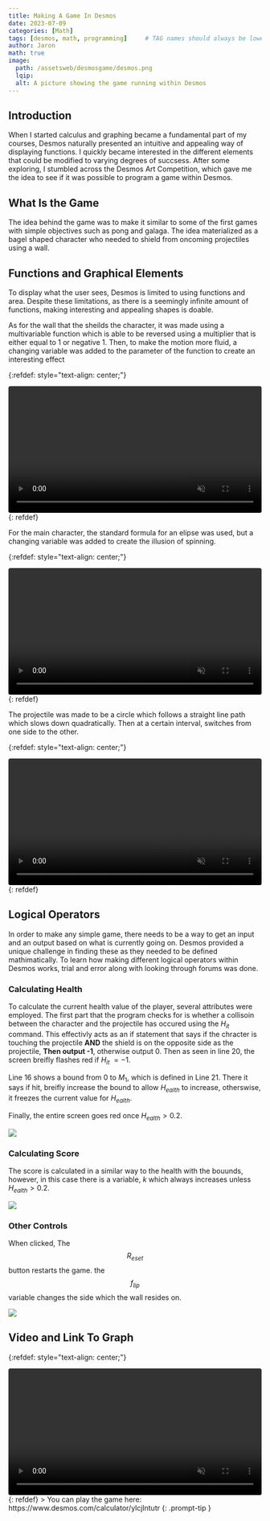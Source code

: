 ```yaml
---
title: Making A Game In Desmos
date: 2023-07-09 
categories: [Math]
tags: [desmos, math, programming]     # TAG names should always be lowercase
author: Jaron
math: true
image:
  path: /assetsweb/desmosgame/desmos.png
  lqip: 
  alt: A picture showing the game running within Desmos 
---
```




## Introduction

When I started calculus and graphing became a fundamental part of my courses, Desmos naturally presented an intuitive and appealing way of displaying functions. I quickly became interested in the different elements that could be modified to varying degrees of succsess. After some exploring, I stumbled across the Desmos Art Competition, which gave me the idea to see if it was possible to program a game within Desmos.

## What Is the Game
The idea behind the game was to make it similar to some of the first games with simple objectives such as pong and galaga. The idea materialized as a bagel shaped character who needed to shield from oncoming projectiles using a wall.

## Functions and Graphical Elements
To display what the user sees, Desmos is limited to using functions and area. Despite these limitations, as there is a seemingly infinite amount of functions, making interesting and appealing shapes is doable.

As for the wall that the sheilds the character, it was made using a multivariable function which is able to be reversed using a multiplier that is either equal to 1 or negative 1. Then, to make the motion more fluid, a changing variable was added to the parameter of the function to create an interesting effect

{:refdef: style="text-align: center;"}
<div class="container">
  <div class="video">
    <video controls muted style="border-radius: 4px;" width="100%" preload="auto">
      <source src="/assetsweb/desmosgame/wallfunc.mp4" type="video/mp4">
      Your browser does not support the video tag.
    </video>
  </div>
</div>
{: refdef}

For the main character, the standard formula for an elipse was used, but a changing variable was added to create the illusion of spinning.

{:refdef: style="text-align: center;"}
<div class="container">
  <div class="video">
    <video controls muted style="border-radius: 4px;" width="100%" preload="auto">
      <source src="/assetsweb/desmosgame/charspin.mp4" type="video/mp4">
      Your browser does not support the video tag.
    </video>
  </div>
</div>
{: refdef}

The projectile was made to be a circle which follows a straight line path which slows down quadratically. Then at a certain interval, switches from one side to the other. 

{:refdef: style="text-align: center;"}
<div class="container">
  <div class="video">
    <video controls muted style="border-radius: 4px;" width="100%" preload="auto">
      <source src="/assetsweb/desmosgame/projectile.mp4" type="video/mp4">
      Your browser does not support the video tag.
    </video>
  </div>
</div>
{: refdef}

## Logical Operators
In order to make any simple game, there needs to be a way to get an input and an output based on what is currently going on. Desmos provided a unique challenge in finding these as they needed to be defined mathimatically. To learn how making different logical operators within Desmos works, trial and error along with looking through forums was done. 

### Calculating Health
To calculate the current health value of the player, several attributes were employed. The first part that the program checks for is whether a collisoin between the character and the projectile has occured using the $H_{it}$ command. This effectivly acts as an if statement that says if the chracter is touching the projectile **AND** the shield is on the opposite side as the projectile, **Then output -1**, otherwise output 0. Then as seen in line 20, the screen breifly flashes red if $H_{it}$ $= -1$.

Line 16 shows a bound from $0$ to $M_{1}$, which is defined in Line 21. There it says if hit,  breifly increase the bound to allow $H_{ealth}$ to increase, otherswise, it freezes the current value for $H_{ealth}$.

Finally, the entire screen goes red once $H_{ealth} > 0.2$.

![](/assetsweb/desmosgame/healthcode.png)
### Calculating Score
The score is calculated in a similar way to the health with the bouunds, however, in this case there is a variable, $k$ which always increases unless $H_{ealth} > 0.2$.

![](/assetsweb/desmosgame/scorecode.png)
### Other Controls
When clicked, The $$ R_{eset} $$ button restarts the game. the $$ f_{lip} $$ variable changes the side which the wall resides on.

![](/assetsweb/desmosgame/othercode.png)

## Video and Link To Graph
{:refdef: style="text-align: center;"}
<div class="container">
  <div class="video">
    <video controls muted style="border-radius: 4px;" width="100%" preload="auto">
      <source src="/assetsweb/desmosgame/gameclip.mp4" type="video/mp4">
      Your browser does not support the video tag.
    </video>
  </div>
</div>
{: refdef}
> You can play the game here: https://www.desmos.com/calculator/ylcjlntutr
{: .prompt-tip }
